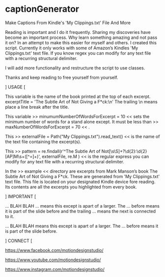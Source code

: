 # captionGenerator
Make Captions From Kindle's 'My Clippings.txt' File And More

Reading is important and I do it frequently.  Sharing my discoveries have become an important process.  Why learn something amazing and not pass it on?  In an attempt to make this easier for myself and others.  I created this script.  Currently it only works with some of Amazon’s Kindles 'My Clippings.txt' text file.  If you know regex you can modify for any text file with a recurring structural delimiter.  

I will add more functionality and restructure the script to use classes.  

Thanks and keep reading to free yourself from yourself.

] USAGE [

This variable is the name of the book printed at the top of each excerpt.
excerptTitle = 'The Subtle Art of Not Giving a F*ck:\n'
The trailing \n means place a line break after the title.

This variable >> minumumNumberOfWordsForExcerpt = 10 << sets the minimum number of words for a stand alone except.  It must be less than >> maxNumberOfWordsForExcerpt = 70 << .

This >> externalFile = Path("My Clippings.txt").read_text() << is the name of the text file containing the excerpt(s).

This >> pattern = re.findall(r'^The Subtle Art of Not[\s\S]+?\d{2}:\d{2} [AP]M\s+([^=]+)', externalFile, re.M ) << is the regular express you can modify for any text file with a recurring structural delimiter.  

In the >> example << directory are excerpts from Mark Manson’s book The Subtle Art of Not Giving a F*ck.  These are generated from 'My Clippings.txt' text file.  This file is located on your designated Kindle device fore reading.   Its contents are all the excerpts you highlighted from every book.

] IMPORTANT [

… BLAH BLAH … means this except is apart of a larger.  The … before means it is part of the slide before and the trailing … means the next is connected to it.  

… BLAH BLAH means this except is apart of a larger.  The … before means it is part of the slide before.

] CONNECT [

https://www.facebook.com/motiondesignstudio/

https://www.youtube.com/motiondesignstudio/

https://www.instagram.com/motiondesignstudio/
